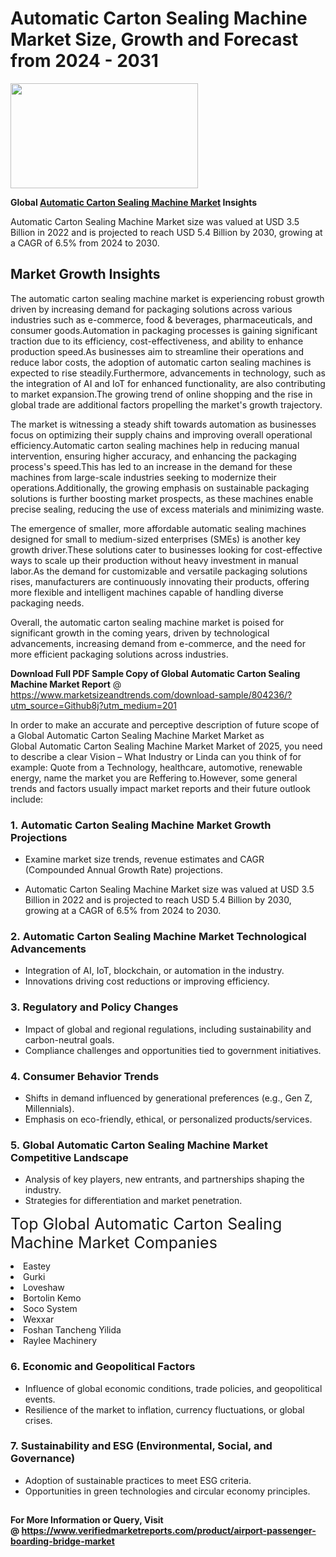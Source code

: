 <H1>Automatic Carton Sealing Machine Market Size, Growth and Forecast from 2024 - 2031</H1><img class="aligncenter size-medium wp-image-584254" src="https://thirdeyenews.in/wp-content/uploads/2024/09/Global-Market-Research-300x168.jpeg" alt="" width="300" height="168" /><p><strong>Global&nbsp;<a href="https://www.marketsizeandtrends.com/download-sample/804236/?utm_source=Github8j?utm_medium=201">Automatic Carton Sealing Machine Market</a> Insights</strong></p><p>Automatic Carton Sealing Machine Market size was valued at USD 3.5 Billion in 2022 and is projected to reach USD 5.4 Billion by 2030, growing at a CAGR of 6.5% from 2024 to 2030.</p><p><h2>Market Growth Insights</h2> <p>The automatic carton sealing machine market is experiencing robust growth driven by increasing demand for packaging solutions across various industries such as e-commerce, food & beverages, pharmaceuticals, and consumer goods.Automation in packaging processes is gaining significant traction due to its efficiency, cost-effectiveness, and ability to enhance production speed.As businesses aim to streamline their operations and reduce labor costs, the adoption of automatic carton sealing machines is expected to rise steadily.Furthermore, advancements in technology, such as the integration of AI and IoT for enhanced functionality, are also contributing to market expansion.The growing trend of online shopping and the rise in global trade are additional factors propelling the market's growth trajectory.</p> <p>The market is witnessing a steady shift towards automation as businesses focus on optimizing their supply chains and improving overall operational efficiency.Automatic carton sealing machines help in reducing manual intervention, ensuring higher accuracy, and enhancing the packaging process's speed.This has led to an increase in the demand for these machines from large-scale industries seeking to modernize their operations.Additionally, the growing emphasis on sustainable packaging solutions is further boosting market prospects, as these machines enable precise sealing, reducing the use of excess materials and minimizing waste.</p> <p>The emergence of smaller, more affordable automatic sealing machines designed for small to medium-sized enterprises (SMEs) is another key growth driver.These solutions cater to businesses looking for cost-effective ways to scale up their production without heavy investment in manual labor.As the demand for customizable and versatile packaging solutions rises, manufacturers are continuously innovating their products, offering more flexible and intelligent machines capable of handling diverse packaging needs.</p> <p>Overall, the automatic carton sealing machine market is poised for significant growth in the coming years, driven by technological advancements, increasing demand from e-commerce, and the need for more efficient packaging solutions across industries.</p> <p><span class=""><strong>Download Full PDF Sample Copy of Global Automatic Carton Sealing Machine Market Report</strong> @ <a href="https://www.marketsizeandtrends.com/download-sample/804236/?utm_source=Github8j?utm_medium=201" target="_blank">https://www.marketsizeandtrends.com/download-sample/804236/?utm_source=Github8j?utm_medium=201</a></span></p><p>In order to make an accurate and perceptive description of future scope of a Global&nbsp;Automatic Carton Sealing Machine Market Market as Global&nbsp;Automatic Carton Sealing Machine Market Market of 2025, you need to describe a clear Vision &ndash; What Industry or Linda can you think of for example: Quote from a Technology, healthcare, automotive, renewable energy, name the market you are Reffering to.However, some general trends and factors usually impact market reports and their future outlook include:</p><h3>1.&nbsp;<strong>Automatic Carton Sealing Machine Market Growth Projections</strong></h3><ul><li>Examine market size trends, revenue estimates and CAGR (Compounded Annual Growth Rate) projections.</li><li><p>Automatic Carton Sealing Machine Market size was valued at USD 3.5 Billion in 2022 and is projected to reach USD 5.4 Billion by 2030, growing at a CAGR of 6.5% from 2024 to 2030.</p></li></ul><h3>2.&nbsp;<strong>Automatic Carton Sealing Machine Market Technological Advancements</strong></h3><ul><li>Integration of AI, IoT, blockchain, or automation in the industry.</li><li>Innovations driving cost reductions or improving efficiency.</li></ul><h3>3.&nbsp;<strong>Regulatory and Policy Changes</strong></h3><ul><li>Impact of global and regional regulations, including sustainability and carbon-neutral goals.</li><li>Compliance challenges and opportunities tied to government initiatives.</li></ul><h3>4.&nbsp;<strong>Consumer Behavior Trends</strong></h3><ul><li>Shifts in demand influenced by generational preferences (e.g., Gen Z, Millennials).</li><li>Emphasis on eco-friendly, ethical, or personalized products/services.</li></ul><h3>5.&nbsp;<strong>Global Automatic Carton Sealing Machine Market Competitive Landscape</strong></h3><ul><li>Analysis of key players, new entrants, and partnerships shaping the industry.</li><li>Strategies for differentiation and market penetration.</li></ul><p data-pm-slice="1 1 []"><span style="color: inherit; font-family: inherit; font-size: 25px;">Top Global Automatic Carton Sealing Machine Market Companies</span></p><div class="" data-test-id=""><p><li>Eastey</li><li> Gurki</li><li> Loveshaw</li><li> Bortolin Kemo</li><li> Soco System</li><li> Wexxar</li><li> Foshan Tancheng Yilida</li><li> Raylee Machinery</li></p></div><h3>6.&nbsp;<strong>Economic and Geopolitical Factors</strong></h3><ul><li>Influence of global economic conditions, trade policies, and geopolitical events.</li><li>Resilience of the market to inflation, currency fluctuations, or global crises.</li></ul><h3>7.&nbsp;<strong>Sustainability and ESG (Environmental, Social, and Governance)</strong></h3><ul><li>Adoption of sustainable practices to meet ESG criteria.</li><li>Opportunities in green technologies and circular economy principles.</li></ul><h2><strong style="font-size: 14px;">For More Information or Query, Visit @&nbsp;</strong><a style="background-color: #ffffff; font-size: 14px;" href="https://www.marketsizeandtrends.com/report/automatic-carton-sealing-machine-market/" target="_blank">https://www.verifiedmarketreports.com/product/airport-passenger-boarding-bridge-market</a></h2>